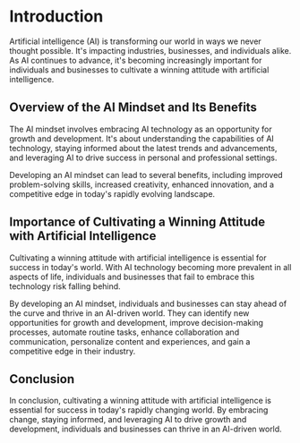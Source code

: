 Introduction
============

Artificial intelligence (AI) is transforming our world in ways we never thought possible. It's impacting industries, businesses, and individuals alike. As AI continues to advance, it's becoming increasingly important for individuals and businesses to cultivate a winning attitude with artificial intelligence.

Overview of the AI Mindset and Its Benefits
-------------------------------------------

The AI mindset involves embracing AI technology as an opportunity for growth and development. It's about understanding the capabilities of AI technology, staying informed about the latest trends and advancements, and leveraging AI to drive success in personal and professional settings.

Developing an AI mindset can lead to several benefits, including improved problem-solving skills, increased creativity, enhanced innovation, and a competitive edge in today's rapidly evolving landscape.

Importance of Cultivating a Winning Attitude with Artificial Intelligence
-------------------------------------------------------------------------

Cultivating a winning attitude with artificial intelligence is essential for success in today's world. With AI technology becoming more prevalent in all aspects of life, individuals and businesses that fail to embrace this technology risk falling behind.

By developing an AI mindset, individuals and businesses can stay ahead of the curve and thrive in an AI-driven world. They can identify new opportunities for growth and development, improve decision-making processes, automate routine tasks, enhance collaboration and communication, personalize content and experiences, and gain a competitive edge in their industry.

Conclusion
----------

In conclusion, cultivating a winning attitude with artificial intelligence is essential for success in today's rapidly changing world. By embracing change, staying informed, and leveraging AI to drive growth and development, individuals and businesses can thrive in an AI-driven world.

